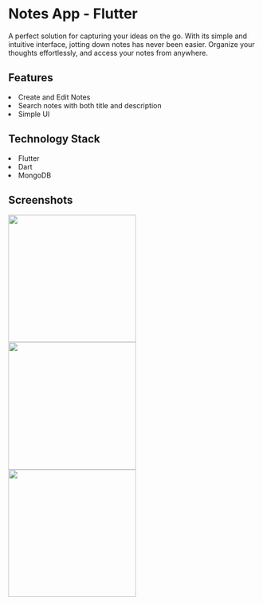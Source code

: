 # Notes App - Flutter
A perfect solution for capturing your ideas on the go. With its simple and intuitive interface, jotting down notes has never been easier. Organize your thoughts effortlessly, and access your notes from anywhere.


<h2>Features</h2>
<li>Create and Edit Notes</li>
<li>Search notes with both title and description</li>
<li>Simple UI</li>

<h2>Technology Stack</h2>
<li>Flutter</li>
<li>Dart</li>
<li>MongoDB</li>

<h2>Screenshots</h2>
<div>
  <img src="https://firebasestorage.googleapis.com/v0/b/database-pmr.appspot.com/o/Flutter%20Notes%20App%2FScreenshot_20240411-125723.jpg?alt=media&token=07be5e8b-a39a-4a85-a880-a1a02097e043" width=256 margin=20>
  <img src="https://firebasestorage.googleapis.com/v0/b/database-pmr.appspot.com/o/Flutter%20Notes%20App%2FScreenshot_20240411-125625.jpg?alt=media&token=b368d048-e593-407e-b541-9903a7e936e8" width=256 margin=20>
  <img src="https://firebasestorage.googleapis.com/v0/b/database-pmr.appspot.com/o/Flutter%20Notes%20App%2FScreenshot_20240411-125738.jpg?alt=media&token=d3a8e37a-d65e-4945-a634-de4f4fff6f4e" width=256 margin=20>
</div>
